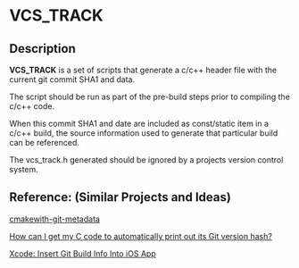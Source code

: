 # VCS_TRACK #

## Description ##
**VCS_TRACK** is a set of scripts that generate a c/c++ header file with the current git commit SHA1 and data.

The script should be run as part of the pre-build steps prior to compiling the c/c++ code.

When this commit SHA1 and date are included as const/static item in a c/c++ build, the source information used to generate that particular build can be referenced.

The vcs_track.h generated should be ignored by a projects version control system.

## Reference: (Similar Projects and Ideas) ##

[cmakewith-git-metadata](https://github.com/pmirshad/cmake-with-git-metadata)

[How can I get my C code to automatically print out its Git version hash?](http://stackoverflow.com/questions/1704907/how-can-i-get-my-c-code-to-automatically-print-out-its-git-version-hash)

[Xcode: Insert Git Build Info Into iOS App](http://www.egeek.me/2013/02/09/xcode-insert-git-build-info-into-ios-app/)
